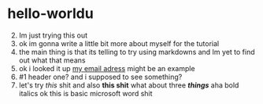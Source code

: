 # hello-worldu
2. Im just trying this out
3. ok im gonna write a little bit more about myself for the tutorial
4. the main thing is that its telling to try using markdowns and Im yet to find out what that means
5. ok i looked it up [my email adress](niels_de_meyer@hotmail.com) might be an example
6. #1 header one? and i supposed to see something?
7. let's try *this* shit and also **this shit** what about three ***things*** aha bold italics ok this is basic microsoft word shit
